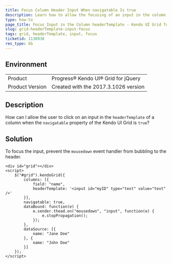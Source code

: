 ```yaml
---
title: Focus Column Header Input When navigatable Is true
description: Learn how to allow the focusing of an input in the column header when the navigatable configuration of the Kendo UI Grid is true.
type: how-to
page_title: Focus Input in the Column headerTemplate - Kendo UI Grid for jQuery
slug: grid-headerTemplate-input-focus
tags: grid, headerTemplate, input, focus
ticketid: 1138938
res_type: kb
---
```


## Environment

<table>
 <tr>
  <td>Product</td>
  <td>Progress® Kendo UI® Grid for jQuery</td> 
 </tr>
 <tr>
  <td>Product Version</td>
  <td>Created with the 2017.3.1026 version</td>
 </tr>
</table>

## Description

How can I allow the user to click on an input in the `headerTemplate` of a column when the `navigatable` property of the Kendo UI Grid is `true`?

## Solution

To focus the input, prevent the `mousedown` event handler from bubbling to the header.

```dojo
<div id="grid"></div>
<script>
    $("#grid").kendoGrid({
        columns: [{
            field: "name",
            headerTemplate: '<input id="myID" type="text" value="text" />'
        }],
        navigatable: true,
        dataBound: function(e) {
            e.sender.thead.on("mousedown", "input", function(e) {
                e.stopPropagation();
            });
        },
        dataSource: [{
            name: "Jane Doe"
        }, {
            name: "John Doe"
        }]
    });
</script>
```
